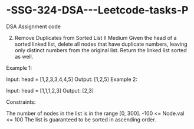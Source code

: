 # -SSG-324-DSA---Leetcode-tasks-P
DSA Assignment code

2. Remove Duplicates from Sorted List II
Medium
Given the head of a sorted linked list, delete all nodes that have duplicate numbers, leaving only distinct numbers from the original list. Return the linked list sorted as well.

 

Example 1:


Input: head = [1,2,3,3,4,4,5]
Output: [1,2,5]
Example 2:


Input: head = [1,1,1,2,3]
Output: [2,3]
 

Constraints:

The number of nodes in the list is in the range [0, 300].
-100 <= Node.val <= 100
The list is guaranteed to be sorted in ascending order.
